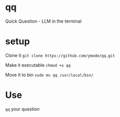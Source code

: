 # qq
Quick Question - LLM in the terminal

# setup
Clone it
```git clone https://github.com/ymode/qq.git```

Make it executable
```chmod +x qq```

Move it to bin
```sudo mv qq /usr/local/bin/```

# Use
```qq``` your question

